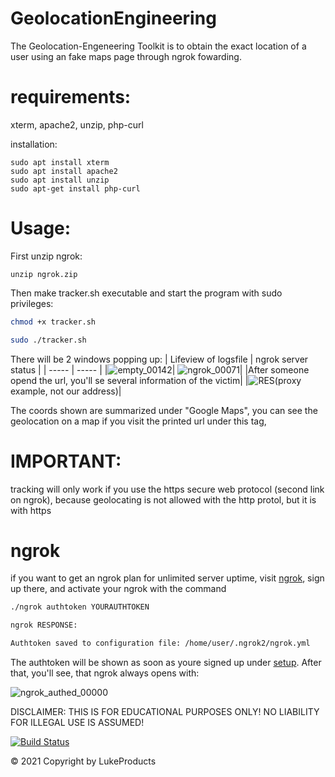 # GeolocationEngineering

The Geolocation-Engeneering Toolkit is to obtain the exact location of a user using an fake maps page through ngrok fowarding.

# requirements:

xterm, apache2, unzip, php-curl

installation:
```
sudo apt install xterm
sudo apt install apache2
sudo apt install unzip
sudo apt-get install php-curl
```
# Usage:
First unzip ngrok:
```
unzip ngrok.zip
```

Then make tracker.sh executable and start the program with sudo privileges:
```sh
chmod +x tracker.sh

sudo ./tracker.sh
```

There will be 2 windows popping up:
| Lifeview of logsfile | ngrok server status |
| ----- | ----- |
|![empty_00142](https://user-images.githubusercontent.com/73026669/137955603-4d841a71-f4a5-45ea-9a46-3271fbaf428f.png)| ![ngrok_00071](https://user-images.githubusercontent.com/73026669/137955671-7cf5410a-aa93-4b66-bdcb-ad6fad1a5cd3.png)|
|After someone opend the url, you'll se several information of the victim| 
|![RES](https://user-images.githubusercontent.com/73026669/138503825-b92cab36-bf36-4881-a8c9-7b221ebf5ef7.jpg)(proxy example, not our address)| 

The coords shown are summarized under "Google Maps", 
you can see the geolocation on a map if you visit the printed url under this tag,

# IMPORTANT:
tracking will only work if you use the https secure web protocol 
(second link on ngrok), because geolocating is not allowed with the http protol, 
but it is with https






# ngrok

if you want to get an ngrok plan for unlimited server uptime, visit [ngrok](https://ngrok.com/), sign up there, and 
activate your ngrok with the command 
```sh
./ngrok authtoken YOURAUTHTOKEN

ngrok RESPONSE:

Authtoken saved to configuration file: /home/user/.ngrok2/ngrok.yml
```
The authtoken will be shown as soon as youre signed up under [setup](https://dashboard.ngrok.com/get-started/setup).
After that, you'll see, that ngrok always opens with:


![ngrok_authed_00000](https://user-images.githubusercontent.com/73026669/137959293-06d4417e-41e5-4092-b983-ccd4dac362b4.png)



DISCLAIMER: THIS IS FOR EDUCATIONAL PURPOSES ONLY! 
NO LIABILITY FOR ILLEGAL USE IS ASSUMED!

[![Build Status](https://user-images.githubusercontent.com/73026669/110617122-9c75ad00-8195-11eb-9ba5-422356072776.png)](https://github.com/LukeProducts)



© 2021 Copyright by LukeProducts
